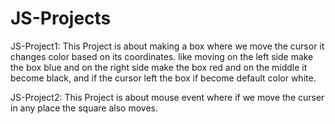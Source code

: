 # JS-Projects
JS-Project1:
This Project is about making a box where we move the cursor it changes color based on its coordinates. like moving on the left side make the box blue and on the right side make the box red and on the middle it become black, and if the cursor left the box if become default color white.
 
JS-Project2:
This Project is about mouse event where if we move the curser in any place the square also moves.